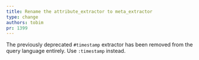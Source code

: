 ```yaml
---
title: Rename the attribute_extractor to meta_extractor
type: change
authors: tobim
pr: 1399
---
```


The previously deprecated `#timestamp` extractor has been removed from the query
language entirely. Use `:timestamp` instead.
